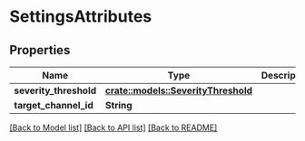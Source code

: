 # SettingsAttributes

## Properties

Name | Type | Description | Notes
------------ | ------------- | ------------- | -------------
**severity_threshold** | [**crate::models::SeverityThreshold**](SeverityThreshold.md) |  | 
**target_channel_id** | **String** |  | 

[[Back to Model list]](../README.md#documentation-for-models) [[Back to API list]](../README.md#documentation-for-api-endpoints) [[Back to README]](../README.md)


